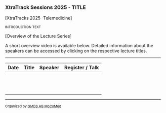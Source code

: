 ### XtraTrack Sessions 2025 - TITLE

[XtraTracks 2025 -Telemedicine]

<p style="font-size:11px">INTRODUCTION TEXT</p>

[Overview of the Lecture Series]

<!-- Register now to secure your spot in the lectures and receive a calendar invitation including the access link.-->

A short overview video is available below. Detailed information about the speakers can be accessed by clicking on the respective lecture titles.

<!--<p style="font-size:11px"><a href="">Register for this XtraTrack Season</a></p>-->

---

|Date   |Title   |Speaker   |Register / Talk   |
|---|---|---|---|
|   |   |   |   |
|   |   |   |   |
|   |   |   |   |
|   |   |   |   |
|   |   |   |   |
|   |   |   |   |
|   |   |   |   |
|   |   |   |   |
|   |   |   |   |
|   |   |   |   |
|   |   |   |   |
|   |   |   |   |

<!--<center><iframe width="330" height="210" src="https://www.youtube.com/embed/qknVuj5XohM?si=zd9prDstId0hfQR4" title="YouTube video player" frameborder="0" allow="accelerometer; autoplay; clipboard-write; encrypted-media; gyroscope; picture-in-picture; web-share" referrerpolicy="strict-origin-when-cross-origin" allowfullscreen></iframe></center>-->

---
<p style="font-size:11px">Organized by <a href="http://mocomed.de">GMDS AG MoCoMed</a></p>
